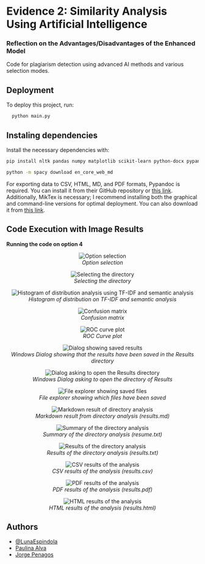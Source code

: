 # Evidence 2: Similarity Analysis Using Artificial Intelligence
### Reflection on the Advantages/Disadvantages of the Enhanced Model
Code for plagiarism detection using advanced AI methods and various selection modes.

## Deployment

To deploy this project, run:

```bash
  python main.py
```

## Instaling dependencies
Install the necessary dependencies with:

```bash
pip install nltk pandas numpy matplotlib scikit-learn python-docx pypandoc seaborn spacy

python -m spacy download en_core_web_md
```

For exporting data to CSV, HTML, MD, and PDF formats, Pypandoc is required. You can install it from their GitHub repository or [this link](https://github.com/jgm/pandoc/releases/tag/3.1.13). Additionally, MikTex is necessary; I recommend installing both the graphical and command-line versions for optimal deployment. You can also download it from [this link](https://miktex.org/download).

## Code Execution with Image Results

__Running the code on option 4__
<p align="center">
  <img src="https://i.imgur.com/AgnNlHy.png" alt="Option selection">
  <br>
  <em>Option selection</em>
</p>
<p align="center">
  <img src="https://i.imgur.com/VRT1Xoy.png" alt="Selecting the directory">
  <br>
  <em>Selecting the directory</em>
</p>
<p align="center">
  <img src="https://i.imgur.com/OxQtJ00.png" alt="Histogram of distribution analysis using TF-IDF and semantic analysis">
  <br>
  <em>Histogram of distribution on TF-IDF and semantic analysis</em>
</p>
<p align="center">
  <img src="https://i.imgur.com/kaVm6Wz.png" alt="Confusion matrix">
  <br>
  <em>Confusion matrix</em>
</p>
<p align="center">
  <img src="https://i.imgur.com/zNAeHrX.png" alt="ROC curve plot">
  <br>
  <em>ROC Curve plot</em>
</p>
<p align="center">
  <img src="https://i.imgur.com/K0xMXW7.jpeg" alt="Dialog showing saved results">
  <br>
  <em>Windows Dialog showing that the results have been saved in the Results directory</em>
</p>
<p align="center">
  <img src="https://i.imgur.com/WDAo3AR.png" alt="Dialog asking to open the Results directory">
  <br>
  <em>Windows Dialog asking to open the directory of Results</em>
</p>
<p align="center">
  <img src="https://i.imgur.com/vq7C685.png" alt="File explorer showing saved files">
  <br>
  <em>File explorer showing which files have been saved</em>
</p>
<p align="center">
  <img src="https://i.imgur.com/DOa5k7v.png" alt="Markdown result of directory analysis">
  <br>
  <em>Markdown result from directory analysis (results.md)</em>
</p>
<p align="center">
  <img src="https://i.imgur.com/c3ji63n.png" alt="Summary of the directory analysis">
  <br>
  <em>Summary of the directory analysis (resume.txt)</em>
</p>
<p align="center">
  <img src="https://i.imgur.com/gnaatun.png" alt="Results of the directory analysis">
  <br>
  <em>Results of the directory analysis (results.txt)</em>
</p>
<p align="center">
  <img src="https://i.imgur.com/iyq5IOA.png" alt="CSV results of the analysis">
  <br>
  <em>CSV results of the analysis (results.csv)</em>
</p>
<p align="center">
  <img src="https://i.imgur.com/T3HuDyF.png" alt="PDF results of the analysis">
  <br>
  <em>PDF results of the analysis (results.pdf)</em>
</p>
<p align="center">
  <img src="https://i.imgur.com/y4qmI0B.png" alt="HTML results of the analysis">
  <br>
  <em>HTML results of the analysis (results.html)</em>
</p>

## Authors

- [@LunaEspindola](https://github.com/lunaespindola)
- [Paulina Alva](https://github.com/A01750624)
- [Jorge Penagos](https://github.com/BlackLotusBk)

